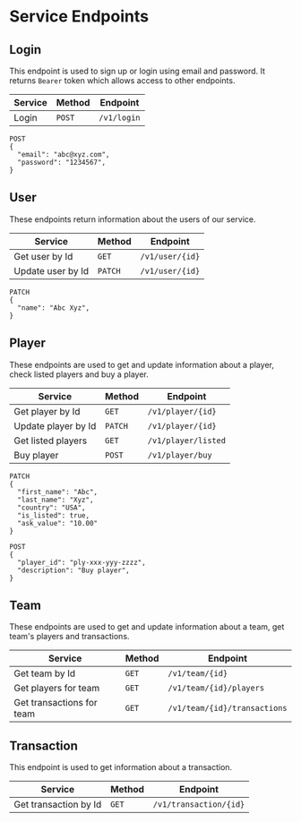 # Service Endpoints

## Login

This endpoint is used to sign up or login using email and password. It returns `Bearer` token which allows access to
other endpoints.

| Service | Method | Endpoint       |
|---------|--------|----------------|
| Login| `POST` | `/v1/login` |

```
POST
{
  "email": "abc@xyz.com",
  "password": "1234567",
}
```

## User

These endpoints return information about the users of our service.

| Service | Method | Endpoint       |
|---------|--------|----------------|
| Get user by Id | `GET` | `/v1/user/{id}` |
| Update user by Id | `PATCH` | `/v1/user/{id}` |

```
PATCH
{
  "name": "Abc Xyz",
}
```

## Player

These endpoints are used to get and update information about a player, check listed players and buy a player.

| Service | Method | Endpoint       |
|---------|--------|----------------|
| Get player by Id | `GET` | `/v1/player/{id}` |
| Update player by Id | `PATCH` | `/v1/player/{id}` |
| Get listed players | `GET` | `/v1/player/listed` |
| Buy player | `POST` | `/v1/player/buy` |

```
PATCH
{
  "first_name": "Abc",
  "last_name": "Xyz",
  "country": "USA",
  "is_listed": true,
  "ask_value": "10.00"
}

POST
{
  "player_id": "ply-xxx-yyy-zzzz",
  "description": "Buy player",
}
```


## Team

These endpoints are used to get and update information about a team, get team's players and transactions.

| Service | Method | Endpoint       |
|---------|--------|----------------|
| Get team by Id | `GET` | `/v1/team/{id}` |
| Get players for team | `GET` | `/v1/team/{id}/players` |
| Get transactions for team | `GET` | `/v1/team/{id}/transactions` |

## Transaction

This endpoint is used to get information about a transaction.

| Service | Method | Endpoint       |
|---------|--------|----------------|
| Get transaction by Id | `GET` | `/v1/transaction/{id}` |
